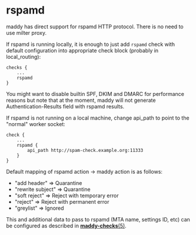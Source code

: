 # rspamd

maddy has direct support for rspamd HTTP protocol. There is no need to use
milter proxy.

If rspamd is running locally, it is enough to just add `rspamd` check
with default configuration into appropriate check block (probably in
local_routing):
```
checks {
    ...
    rspamd
}
```

You might want to disable builtin SPF, DKIM and DMARC for performance
reasons but note that at the moment, maddy will not generate
Authentication-Results field with rspamd results.

If rspamd is not running on a local machine, change api_path to point
to the "normal" worker socket:

```
check {
    ...
    rspamd {
        api_path http://spam-check.example.org:11333
    }
}
```

Default mapping of rspamd action -> maddy action is as follows:

- "add header" => Quarantine
- "rewrite subject" => Quarantine
- "soft reject" => Reject with temporary error
- "reject" => Reject with permanent error
- "greylist" => Ignored

This and additional data to pass to rspamd (MTA name, settings ID, etc)
can be configured as described in
[**maddy-checks**(5)](/man/_generated_maddy-filters.5/#rspamd-check-checkrspamd).
